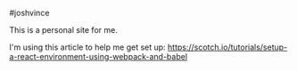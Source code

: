 #joshvince

This is a personal site for me.

I'm using this article to help me get set up: https://scotch.io/tutorials/setup-a-react-environment-using-webpack-and-babel